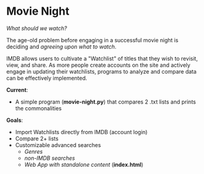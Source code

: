 # Movie Night
*What should we watch?* <br>

The age-old problem before engaging in a successful movie night is deciding and _agreeing upon what to watch_.

IMDB allows users to cultivate a "Watchlist" of titles that they wish to revisit, view, and share.
As more people create accounts on the site and actively engage in updating their watchlists, programs to analyze and compare data can be effectively implemented. 

**Current**:  
- A simple program (**movie-night.py**) that compares 2 .txt lists and prints the commonalities

**Goals**:    
- Import Watchlists directly from IMDB (account login) <br>
- Compare 2+ lists
- Customizable advanced searches
  - *Genres*
  - *non-IMDB searches*
  - *Web App with standalone content* (**index.html**)
